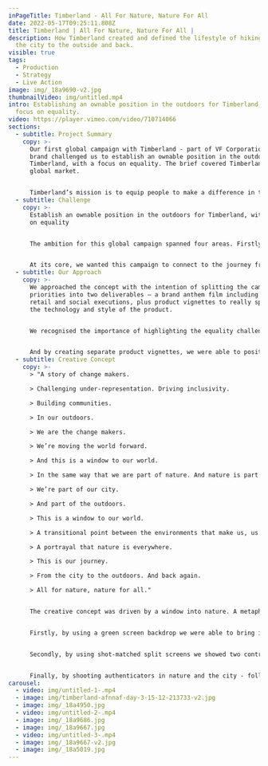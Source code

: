 ```yaml
---
inPageTitle: Timberland - All For Nature, Nature For All
date: 2022-05-17T09:25:11.808Z
title: Timberland | All For Nature, Nature For All |
description: How Timberland created and defined the lifestyle of hiking, from
  the city to the outside and back.
visible: true
tags:
  - Production
  - Strategy
  - Live Action
image: img/_18a9690-v2.jpg
thumbnailVideo: img/untitled.mp4
intro: Establishing an ownable position in the outdoors for Timberland, with a
  focus on equality.
video: https://player.vimeo.com/video/710714066
sections:
  - subtitle: Project Summary
    copy: >-
      Our first global campaign with Timberland - part of VF Corporation - the
      brand challenged us to establish an ownable position in the outdoors for
      Timberland, with a focus on equality. The brief covered Timberland’s
      global market.


      Timberland’s mission is to equip people to make a difference in the world. They do this by creating outstanding products and by trying to make a difference in the communities in which they live and work. They demonstrate this philosophy across all facets of their company, from their products to their employee involvement in their communities.
  - subtitle: Challenge
    copy: >-
      Establish an ownable position in the outdoors for Timberland, with a focus
      on equality


      The ambition for this global campaign spanned four areas. Firstly, owning the journey from the city to the outside. Secondly, leveraging community authenticators in our content. Thirdly, leading the city to outside movement through the lens of Timberland’s GreenStride™ technology. And finally, building lifestyle with eco-innovation apparel.


      At its core, we wanted this campaign to connect to the journey from the city to the outside, and back again.
  - subtitle: Our Approach
    copy: >-
      We approached the concept with the intention of splitting the campaign
      priorities into two deliverables – a brand anthem film including related
      retail and social executions, plus product vignettes to really speak to
      the technology and style of the product.


      We recognised the importance of highlighting the equality challenges the Timberland consumer faces and understood that building authentic relationships with the cast to bridge the gap between the consumer and the outdoors would be crucial within the anthem content.


      And by creating separate product vignettes, we were able to position GreenStride™ as the tool to bring comfort to the outside as well as elevating key head-to-toe looks focused on the brand’s EcoOriginal apparel.
  - subtitle: Creative Concept
    copy: >-
      > "A story of change makers.

      > Challenging under-representation. Driving inclusivity.

      > Building communities.

      > In our outdoors.

      > We are the change makers.

      > We’re moving the world forward.

      > And this is a window to our world.

      > In the same way that we are part of nature. And nature is part of us.

      > We’re part of our city.

      > And part of the outdoors.

      > This is a window to our world.

      > A transitional point between the environments that make us, us. A celebration of the contrast.

      > A portrayal that nature is everywhere.

      > This is our journey.

      > From the city to the outdoors. And back again.

      > All for nature, nature for all."


      The creative concept was driven by a window into nature. A metaphor that nature is for everyone, accessible to all. We conveyed this using three components that tell the city to nature story.


      Firstly, by using a green screen backdrop we were able to bring in a contrasting environment to constantly reinforce the city to nature and nature is everywhere messages - uniquely and symbolically.


      Secondly, by using shot-matched split screens we showed two contrasting environments by displaying the same action or movement happening in the nature and city setting.


      Finally, by shooting authenticators in nature and the city - following their interactions with each other and with nature. This kept the content real and relatable for the consumer.
carousel:
  - video: img/untitled-1-.mp4
  - image: img/timberland-afnnaf-day-3-15-12-213733-v2.jpg
  - image: img/_18a4950.jpg
  - video: img/untitled-2-.mp4
  - image: img/_18a9686.jpg
  - image: img/_18a9667.jpg
  - video: img/untitled-3-.mp4
  - image: img/_18a9667-v2.jpg
  - image: img/_18a5019.jpg
---
```

